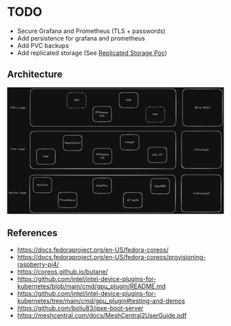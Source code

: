 # TODO

- Secure Grafana and Prometheus (TLS + passwords)
- Add persistence for grafana and prometheus
- Add PVC backups
- Add replicated storage (See [Replicated Storage Poc](docs/replicated-storage-poc.md))

## Architecture

![homelab_architecture](docs/assets/homelab_high-level_architecture.png)

## References

- https://docs.fedoraproject.org/en-US/fedora-coreos/
- https://docs.fedoraproject.org/en-US/fedora-coreos/provisioning-raspberry-pi4/
- https://coreos.github.io/butane/
- https://github.com/intel/intel-device-plugins-for-kubernetes/blob/main/cmd/gpu_plugin/README.md
- https://github.com/intel/intel-device-plugins-for-kubernetes/tree/main/cmd/gpu_plugin#testing-and-demos
- https://github.com/boliu83/ipxe-boot-server
- https://meshcentral.com/docs/MeshCentral2UserGuide.pdf
